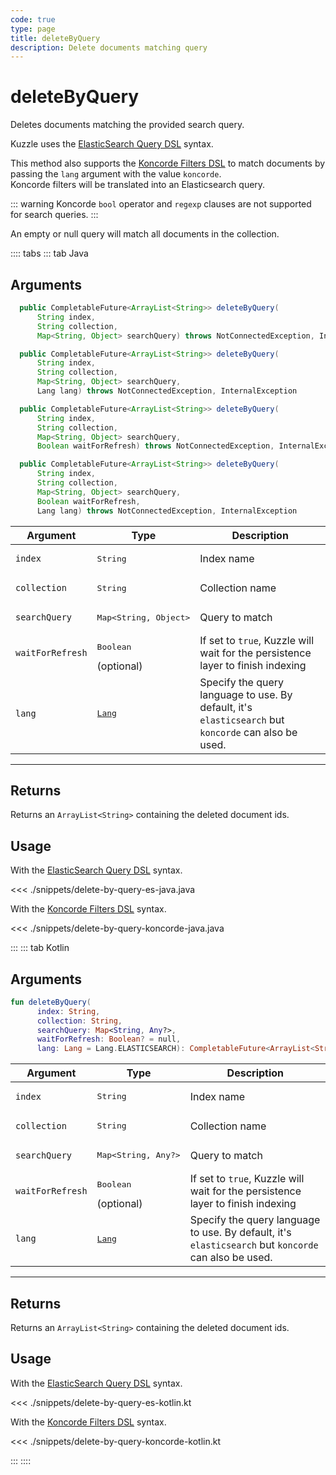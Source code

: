 ```yaml
---
code: true
type: page
title: deleteByQuery
description: Delete documents matching query
---
```


# deleteByQuery

Deletes documents matching the provided search query.

Kuzzle uses the [ElasticSearch Query DSL](https://www.elastic.co/guide/en/elasticsearch/reference/7.4/query-dsl.html) syntax.

<SinceBadge version="1.1.0"/>

This method also supports the [Koncorde Filters DSL](/core/2/api/koncorde-filters-syntax) to match documents by passing the `lang` argument with the value `koncorde`.  
Koncorde filters will be translated into an Elasticsearch query.  

::: warning
Koncorde `bool` operator and `regexp` clauses are not supported for search queries.
:::

An empty or null query will match all documents in the collection.

:::: tabs
::: tab Java

## Arguments

```java
  public CompletableFuture<ArrayList<String>> deleteByQuery(
      String index,
      String collection,
      Map<String, Object> searchQuery) throws NotConnectedException, InternalException

  public CompletableFuture<ArrayList<String>> deleteByQuery(
      String index,
      String collection,
      Map<String, Object> searchQuery,
      Lang lang) throws NotConnectedException, InternalException

  public CompletableFuture<ArrayList<String>> deleteByQuery(
      String index,
      String collection,
      Map<String, Object> searchQuery,
      Boolean waitForRefresh) throws NotConnectedException, InternalException

  public CompletableFuture<ArrayList<String>> deleteByQuery(
      String index,
      String collection,
      Map<String, Object> searchQuery,
      Boolean waitForRefresh,
      Lang lang) throws NotConnectedException, InternalException
```

| Argument           | Type                                         | Description     |
| ------------------ | -------------------------------------------- | --------------- |
| `index`            | <pre>String</pre>                            | Index name      |
| `collection`       | <pre>String</pre>                            | Collection name |
| `searchQuery`      | <pre>Map<String, Object></pre> | Query to match  |
| `waitForRefresh`   | <pre>Boolean</pre> (optional)                | If set to `true`, Kuzzle will wait for the persistence layer to finish indexing |
| `lang`     | <pre>[Lang](/sdk/jvm/1/core-classes/lang)</pre>               | Specify the query language to use. By default, it's `elasticsearch` but `koncorde` can also be used. <SinceBadge version="1.1.0"/> |

---

## Returns

Returns an `ArrayList<String>` containing the deleted document ids.

## Usage

With the [ElasticSearch Query DSL](https://www.elastic.co/guide/en/elasticsearch/reference/7.4/query-dsl.html) syntax.

<<< ./snippets/delete-by-query-es-java.java

With the [Koncorde Filters DSL](/core/2/api/koncorde-filters-syntax) syntax.


<<< ./snippets/delete-by-query-koncorde-java.java

:::
::: tab Kotlin

## Arguments

```kotlin
fun deleteByQuery(
      index: String,
      collection: String,
      searchQuery: Map<String, Any?>,
      waitForRefresh: Boolean? = null,
      lang: Lang = Lang.ELASTICSEARCH): CompletableFuture<ArrayList<String>>
```

| Argument           | Type                                         | Description     |
| ------------------ | -------------------------------------------- | --------------- |
| `index`            | <pre>String</pre>                            | Index name      |
| `collection`       | <pre>String</pre>                            | Collection name |
| `searchQuery`      | <pre>Map<String, Any?></pre> | Query to match  |
| `waitForRefresh`   | <pre>Boolean</pre> (optional)                | If set to `true`, Kuzzle will wait for the persistence layer to finish indexing |
| `lang`     | <pre>[Lang](/sdk/jvm/1/core-classes/lang)</pre>               | Specify the query language to use. By default, it's `elasticsearch` but `koncorde` can also be used. <SinceBadge version="1.1.0"/> |

---

## Returns

Returns an `ArrayList<String>` containing the deleted document ids.

## Usage

With the [ElasticSearch Query DSL](https://www.elastic.co/guide/en/elasticsearch/reference/7.4/query-dsl.html) syntax.

<<< ./snippets/delete-by-query-es-kotlin.kt

With the [Koncorde Filters DSL](/core/2/api/koncorde-filters-syntax) syntax.


<<< ./snippets/delete-by-query-koncorde-kotlin.kt

:::
::::
